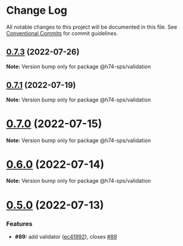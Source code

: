 # Change Log

All notable changes to this project will be documented in this file.
See [Conventional Commits](https://conventionalcommits.org) for commit guidelines.

## [0.7.3](https://github.com/hooked74/sps/compare/v0.7.2...v0.7.3) (2022-07-26)

**Note:** Version bump only for package @h74-sps/validation





## [0.7.1](https://github.com/hooked74/sps/compare/v0.7.0...v0.7.1) (2022-07-19)

**Note:** Version bump only for package @h74-sps/validation





# [0.7.0](https://github.com/hooked74/sps/compare/v0.6.0...v0.7.0) (2022-07-15)

**Note:** Version bump only for package @h74-sps/validation





# [0.6.0](https://github.com/hooked74/sps/compare/v0.5.0...v0.6.0) (2022-07-14)

**Note:** Version bump only for package @h74-sps/validation





# [0.5.0](https://github.com/hooked74/sps/compare/v0.4.0...v0.5.0) (2022-07-13)


### Features

* **#89:** add validator ([ec41992](https://github.com/hooked74/sps/commit/ec41992cd44e25d9200943d7247c51addead72af)), closes [#89](https://github.com/hooked74/sps/issues/89)
